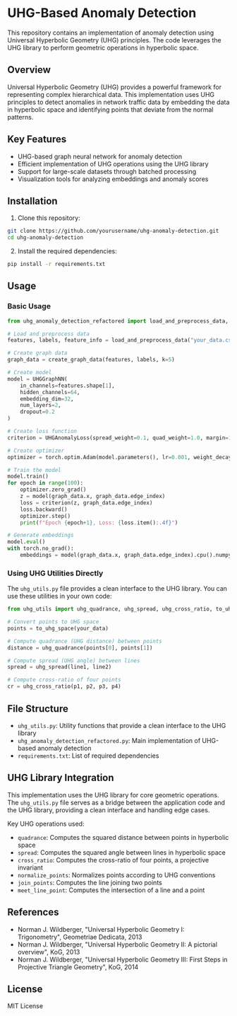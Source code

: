 # UHG-Based Anomaly Detection

This repository contains an implementation of anomaly detection using Universal Hyperbolic Geometry (UHG) principles. The code leverages the UHG library to perform geometric operations in hyperbolic space.

## Overview

Universal Hyperbolic Geometry (UHG) provides a powerful framework for representing complex hierarchical data. This implementation uses UHG principles to detect anomalies in network traffic data by embedding the data in hyperbolic space and identifying points that deviate from the normal patterns.

## Key Features

- UHG-based graph neural network for anomaly detection
- Efficient implementation of UHG operations using the UHG library
- Support for large-scale datasets through batched processing
- Visualization tools for analyzing embeddings and anomaly scores

## Installation

1. Clone this repository:
```bash
git clone https://github.com/yourusername/uhg-anomaly-detection.git
cd uhg-anomaly-detection
```

2. Install the required dependencies:
```bash
pip install -r requirements.txt
```

## Usage

### Basic Usage

```python
from uhg_anomaly_detection_refactored import load_and_preprocess_data, create_graph_data, UHGGraphNN, UHGAnomalyLoss

# Load and preprocess data
features, labels, feature_info = load_and_preprocess_data("your_data.csv")

# Create graph data
graph_data = create_graph_data(features, labels, k=5)

# Create model
model = UHGGraphNN(
    in_channels=features.shape[1],
    hidden_channels=64,
    embedding_dim=32,
    num_layers=2,
    dropout=0.2
)

# Create loss function
criterion = UHGAnomalyLoss(spread_weight=0.1, quad_weight=1.0, margin=1.0)

# Create optimizer
optimizer = torch.optim.Adam(model.parameters(), lr=0.001, weight_decay=1e-5)

# Train the model
model.train()
for epoch in range(100):
    optimizer.zero_grad()
    z = model(graph_data.x, graph_data.edge_index)
    loss = criterion(z, graph_data.edge_index)
    loss.backward()
    optimizer.step()
    print(f"Epoch {epoch+1}, Loss: {loss.item():.4f}")

# Generate embeddings
model.eval()
with torch.no_grad():
    embeddings = model(graph_data.x, graph_data.edge_index).cpu().numpy()
```

### Using UHG Utilities Directly

The `uhg_utils.py` file provides a clean interface to the UHG library. You can use these utilities in your own code:

```python
from uhg_utils import uhg_quadrance, uhg_spread, uhg_cross_ratio, to_uhg_space

# Convert points to UHG space
points = to_uhg_space(your_data)

# Compute quadrance (UHG distance) between points
distance = uhg_quadrance(points[0], points[1])

# Compute spread (UHG angle) between lines
spread = uhg_spread(line1, line2)

# Compute cross-ratio of four points
cr = uhg_cross_ratio(p1, p2, p3, p4)
```

## File Structure

- `uhg_utils.py`: Utility functions that provide a clean interface to the UHG library
- `uhg_anomaly_detection_refactored.py`: Main implementation of UHG-based anomaly detection
- `requirements.txt`: List of required dependencies

## UHG Library Integration

This implementation uses the UHG library for core geometric operations. The `uhg_utils.py` file serves as a bridge between the application code and the UHG library, providing a clean interface and handling edge cases.

Key UHG operations used:
- `quadrance`: Computes the squared distance between points in hyperbolic space
- `spread`: Computes the squared angle between lines in hyperbolic space
- `cross_ratio`: Computes the cross-ratio of four points, a projective invariant
- `normalize_points`: Normalizes points according to UHG conventions
- `join_points`: Computes the line joining two points
- `meet_line_point`: Computes the intersection of a line and a point

## References

- Norman J. Wildberger, "Universal Hyperbolic Geometry I: Trigonometry", Geometriae Dedicata, 2013
- Norman J. Wildberger, "Universal Hyperbolic Geometry II: A pictorial overview", KoG, 2013
- Norman J. Wildberger, "Universal Hyperbolic Geometry III: First Steps in Projective Triangle Geometry", KoG, 2014

## License

MIT License
